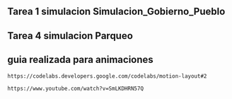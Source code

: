
## Tarea 1 simulacion Simulacion_Gobierno_Pueblo

## Tarea 4 simulacion Parqueo

## guia realizada para animaciones

~~~
https://codelabs.developers.google.com/codelabs/motion-layout#2
~~~

~~~
https://www.youtube.com/watch?v=SmLKDHRN57Q
~~~

